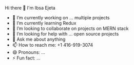 Hi there 👋 I'm Ibsa Ejeta

- 🔭 I’m currently working on ... multiple projects
- 🌱 I’m currently learning Redux
- 👯 I’m looking to collaborate on projects on MERN stack
- 🤔 I’m looking for help with ... open source projects
- 💬 Ask me about anything
- 📫 How to reach me: +1 416-919-3074
- 😄 Pronouns: ...
- ⚡ Fun fact: ...

